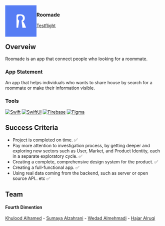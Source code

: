<!-- PROJECT LOGO -->
<div>
<h3><img align="left" width="100" height="100" src="appstore.png"> <br/> Roomade
</div>   
<a href="https://testflight.apple.com/join/OkLcSDv9">Testflight</a>  <br/> <br/> </h3>   
</div>   
 
## Overveiw
Roomade is an app that connect people who looking for a roommate.

### App Statement
An app that helps individuals who wants to share house by search for a roommate or make their information visible.

### Tools
[![Swift][Swift-img]][Swift-url] [![SwiftUI][SwiftUI-img]][SwiftUI-url] [![Firebase][Firebase-img]][Firebase-url]  [![Figma][Figma-img]][Figma-url]

## Success Criteria
- Project is completed on time. ✅
- Pay more attention to investigation process, by getting deeper and exploring new sectors such as User, Market, and Product Identity, each in a separate exploratory cycle.  ✅
- Creating a complete, comprehensive design system for the product. ✅
- Creating a full-functional app.  ✅
- Using real data coming from the backend, such as server or open source API.. etc  ✅


## Team
#### Fourth Dimention
<a href="https://www.linkedin.com/in/khulood-alhamed-73a837209/">Khulood Alhamed</a> - <a href="https://www.linkedin.com/in/sumayaalzahrani/">Sumaya Alzahrani</a> - <a href="https://www.linkedin.com/in/wedad-almehmadi-701476200/">Wedad Almehmadi</a> - <a href="https://www.linkedin.com/in/alruqihajar/">Hajar Alruqi</a> 

<!-- MARKDOWN LINKS & IMAGES -->
<!-- https://www.markdownguide.org/basic-syntax/#reference-style-links -->
[Swift-img]: https://img.shields.io/badge/-Swift-orange
[Swift-url]: https://developer.apple.com/swift/

[SwiftUI-img]: https://img.shields.io/badge/-SwiftUI-blue
[SwiftUI-url]: https://developer.apple.com/xcode/swiftui/

[Firebase-img]: https://img.shields.io/badge/-Firebase-yellow
[Firebase-url]: https://firebase.google.com

[Figma-img]: https://img.shields.io/badge/-Figma-blue
[Figma-url]: https://www.figma.com/file/c9Huf9Kh7N93zwRb7sR04U/Memory?node-id=0%3A1

